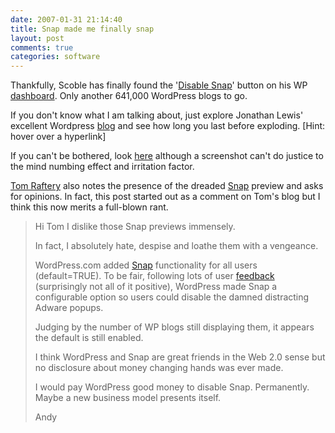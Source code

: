 ```yaml
---
date: 2007-01-31 21:14:40
title: Snap made me finally snap
layout: post
comments: true
categories: software
---
```

Thankfully, Scoble has finally found the
'[Disable Snap](http://scobleizer.com/2007/01/30/i-removed-snaps-previews-from-here/)'
button on his WP
[dashboard](http://flickr.com/photos/70276096@N00/375498720/). Only
another 641,000 WordPress blogs to go.

If you don't know what I am talking about, just explore Jonathan Lewis'
excellent Wordpress [blog](http://jonathanlewis.wordpress.com/) and see
how long you last before exploding. [Hint: hover over a hyperlink]

If you can't be bothered, look
[here](http://flickr.com/photos/70276096@N00/375494574/) although a
screenshot can't do justice to the mind numbing effect and irritation
factor.

[Tom Raftery](http://www.tomrafteryit.net/) also notes the presence of
the dreaded [Snap](http://www.tomrafteryit.net/annoying-snaps/) preview
and asks for opinions. In fact, this post started out as a comment on
Tom's blog but I think this now merits a full-blown rant.

> Hi Tom
> I dislike those Snap previews immensely.
>
> In fact, I absolutely hate, despise and loathe them with a vengeance.
>
> WordPress.com added
> [Snap](http://wordpress.com/blog/2007/01/13/snap-live/) functionality
> for all users (default=TRUE). To be fair, following lots of user
> [feedback](http://wank.wordpress.com/2007/01/14/snappish/)
> (surprisingly not all of it positive), WordPress made Snap a
> configurable option so users could disable the damned distracting
> Adware popups.
>
> Judging by the number of WP blogs still displaying them, it appears
> the default is still enabled.
>
> I think WordPress and Snap are great friends in the Web 2.0 sense but
> no disclosure about money changing hands was ever made.
>
> I would pay WordPress good money to disable Snap. Permanently. Maybe a
> new business model presents itself.
>
> Andy
